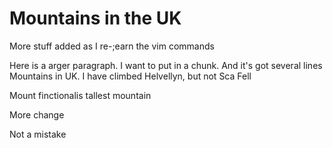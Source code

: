 Mountains in the UK
===================

More stuff added as I re-;earn the vim commands

Here is a arger paragraph. I want to put in a chunk.
And it's got several lines
Mountains in UK. I have climbed Helvellyn, but not Sca Fell

Mount finctionalis tallest mountain

More change


Not a mistake
